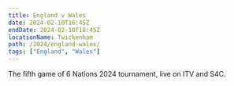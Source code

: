 ```yaml
---
title: England v Wales
date: 2024-02-10T16:45Z
endDate: 2024-02-10T18:45Z
locationName: Twickenham
path: /2024/england-wales/
tags: ["England", "Wales"]
---
```


The fifth game of 6 Nations 2024 tournament, live on ITV and S4C.
